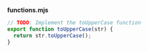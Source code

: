**functions.mjs**

```js
// TODO: Implement the toUpperCase function
export function toUpperCase(str) {
  return str.toUpperCase();
}
```